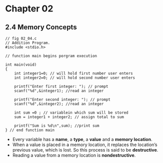 # Chapter 02 

## 2.4 Memory Concepts

```
// fig 02_04.c
// Addition Program. 
#include <stdio.h>

// function main begins porgram execution

int main(void)
{
    int integer1=0; // will hold first number user enters
    int integer2=0; // will hold second number user enters
    
    printf("Enter first integer: "); // prompt
    scanf("%d",&integer1); //read an integer
    
    printf("Enter second integer: "); // prompt
    scanf("%d",&integer2); //read an integer

    int sum =0 ; // variablein which sum will be stored
    sum = integer1 + integer2; // assign total to sum

    printf("Sum is %d\n",sum); //print sum
} // end function main

```

- Every variable has a **name**, a **type**, a **value** and a **memory location**.
- When a value is placed in a memory location, it replaces the location’s previous value, which is lost. So this process is said to be **destructive**.
- Reading a value from a memory location is **nondestructive**.